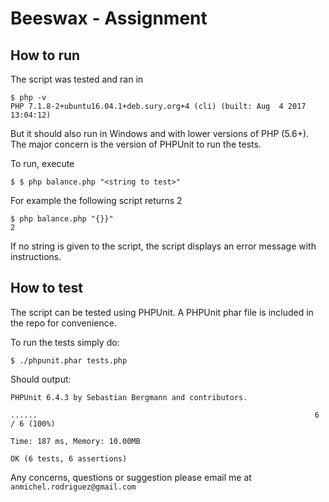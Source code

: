 # Beeswax - Assignment

## How to run

The script was tested and ran in

    $ php -v
    PHP 7.1.8-2+ubuntu16.04.1+deb.sury.org+4 (cli) (built: Aug  4 2017 13:04:12)

But it should also run in Windows and with lower versions of PHP (5.6+).
The major concern is the version of PHPUnit to run the tests.


To run, execute

    $ $ php balance.php "<string to test>"

For example the following script returns 2

    $ php balance.php "{}}"
    2

If no string is given to the script, the script displays an error message with instructions.


## How to test

The script can be tested using PHPUnit. A PHPUnit phar file is included in the repo for convenience.

To run the tests simply do:

    $ ./phpunit.phar tests.php

Should output:

    PHPUnit 6.4.3 by Sebastian Bergmann and contributors.

    ......                                                              6 / 6 (100%)

    Time: 187 ms, Memory: 10.00MB

    OK (6 tests, 6 assertions)


Any concerns, questions or suggestion please email me at `anmichel.rodriguez@gmail.com`
